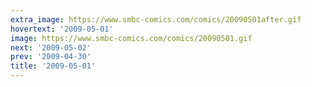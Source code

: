 ```yaml
---
extra_image: https://www.smbc-comics.com/comics/20090501after.gif
hovertext: '2009-05-01'
image: https://www.smbc-comics.com/comics/20090501.gif
next: '2009-05-02'
prev: '2009-04-30'
title: '2009-05-01'
---
```

